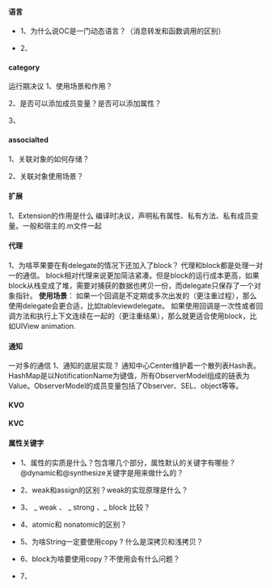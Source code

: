 #### 语言

* 1、为什么说OC是一门动态语言？（消息转发和函数调用的区别）

* 2、





#### category
运行期决议
1、使用场景和作用？

2、是否可以添加成员变量？是否可以添加属性？

3、

#### associalted
1、关联对象的如何存储？

2、关联对象使用场景？


#### 扩展
1、Extension的作用是什么
编译时决议，声明私有属性、私有方法、私有成员变量。一般和宿主的.m文件一起

#### 代理
1、为啥苹果要在有delegate的情况下还加入了block？
代理和block都是处理一对一的通信。
block相对代理来说更加简洁紧凑。但是block的运行成本更高，如果block从栈变成了堆，需要对捕获的数据也拷贝一份，而delegate只保存了一个对象指针。
**使用场景**：
如果一个回调是不定期或多次出发的（更注重过程），那么使用delegate会更合适，比如tableviewdelegate。
如果使用回调是一次性或者回调方法和执行上下文连续在一起的（更注重结果），那么就更适合使用block，比如UIView animation.

#### 通知
一对多的通信
1、通知的底层实现？
通知中心Center维护着一个散列表Hash表。HashMap是以NotificationName为键值，所有ObserverModel组成的链表为Value。ObserverModel的成员变量包括了Observer、SEL、object等等。


#### KVO



#### KVC 


#### 属性关键字
* 1、属性的实质是什么？包含哪几个部分，属性默认的关键字有哪些？@dynamic和@synthesize关键字是用来做什么的？

* 2、weak和assign的区别？weak的实现原理是什么？
* 3、 _ weak  、 _  strong   、_  block 比较？ 

* 4、atomic和 nonatomic的区别？

* 5、为啥String一定要使用copy ? 什么是深拷贝和浅拷贝？

* 6、block为啥要使用copy？不使用会有什么问题？
* 7、







